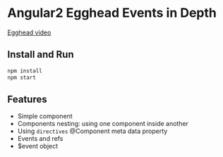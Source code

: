 # Angular2 Egghead Events in Depth

[Egghead video](https://egghead.io/lessons/angular-2-events-in-depth?series=angular-2-fundamentals)

## Install and Run

```bash
npm install
npm start
```

## Features
* Simple component
* Components nesting: using one component inside another
* Using `directives` @Component meta data property
* Events and refs
* $event object
